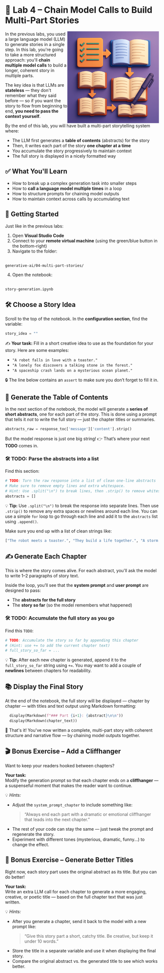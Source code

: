 
# 🧩 Lab 4 – Chain Model Calls to Build Multi-Part Stories

<img src="../../media/chaining-llms.png" style="width: 300px" align="right">

In the previous labs, you used a large language model (LLM) to generate stories in a single step. In this lab, you're going to take a more structured approach: you'll **chain multiple model calls** to build a longer, coherent story in multiple parts.

The key idea is that LLMs are **stateless** — they don't remember what they said before — so if you want the story to flow from beginning to end, **you need to pass the context yourself**.

By the end of this lab, you will have built a multi-part storytelling system where:
- The LLM first generates a **table of contents** (abstracts) for the story
- Then, it writes each part of the story **one chapter at a time**
- You accumulate the story progressively to maintain context
- The full story is displayed in a nicely formatted way

## ✅ What You'll Learn

- How to break up a complex generation task into smaller steps
- How to **call a language model multiple times** in a loop
- How to structure prompts for chaining model outputs
- How to maintain context across calls by accumulating text

## 🧭 Getting Started

Just like in the previous labs:

1. Open **Visual Studio Code**
2. Connect to your **remote virtual machine** (using the green/blue button in the bottom-right)
3. Navigate to the folder:

```

generative-ai/04-multi-part-stories/

```

4. Open the notebook:

```

story-generation.ipynb

````

## 🛠️ Choose a Story Idea

Scroll to the top of the notebook. In the **configuration section**, find the variable:

```python
story_idea = ""
````

✍️ **Your task:** Fill in a short creative idea to use as the foundation for your story.
Here are some examples:

* `"A robot falls in love with a toaster."`
* `"A lonely fox discovers a talking stone in the forest."`
* `"A spaceship crash lands on a mysterious ocean planet."`

🔒 The line below contains an `assert` to make sure you don’t forget to fill it in.

## 📖 Generate the Table of Contents

In the next section of the notebook, the model will generate a **series of short abstracts**, one for each part of the story. This is done using a prompt that tells it *not* to write the full story — just the chapter titles or summaries.

```python
abstracts_raw = response_toc['message']['content'].strip()
```

But the model response is just one big string!
👉 That’s where your next **TODO** comes in.

### 🛠️ TODO: Parse the abstracts into a list

Find this section:

```python
# TODO: Turn the raw response into a list of clean one-line abstracts
# Make sure to remove empty lines and extra whitespace.
# Hint: Use .split("\n") to break lines, then .strip() to remove whitespace.
abstracts = []
```

💡 **Tip:** Use `.split("\n")` to break the response into separate lines. Then use `.strip()` to remove any extra spaces or newlines around each line. You can use a simple `for` loop to go through each line and add it to the `abstracts` list using `.append()`.

Make sure you end up with a list of clean strings like:

```python
["The robot meets a toaster.", "They build a life together.", "A storm threatens their home.", ...]
```

## ✍️ Generate Each Chapter

This is where the story comes alive. For each abstract, you'll ask the model to write 1–2 paragraphs of story text.

Inside the loop, you’ll see that the **system prompt** and **user prompt** are designed to pass:

* The **abstracts for the full story**
* The **story so far** (so the model remembers what happened)

### 🛠️ TODO: Accumulate the full story as you go

Find this `TODO`:

```python
# TODO: Accumulate the story so far by appending this chapter
# (Hint: use += to add the current chapter text)
# full_story_so_far = ...
```

💡 **Tip:** After each new chapter is generated, append it to the `full_story_so_far` string using `+=`.
You may want to add a couple of **newlines** between chapters for readability.

## 📚 Display the Final Story

At the end of the notebook, the full story will be displayed — chapter by chapter — with titles and text output using Markdown formatting:

```python
  display(Markdown(f"### Part {i+1}: {abstract}\n\n"))
  display(Markdown(chapter_text))
```

🎉 That's it! You've now written a complete, multi-part story with coherent structure and narrative flow — by chaining model outputs together.

## 🎬 Bonus Exercise – Add a Cliffhanger

Want to keep your readers hooked between chapters?

**Your task:**  
Modify the generation prompt so that each chapter ends on a **cliffhanger** — a suspenseful moment that makes the reader want to continue.

💡 *Hints:*  
- Adjust the `system_prompt_chapter` to include something like:
  > “Always end each part with a dramatic or emotional cliffhanger that leads into the next chapter.”
- The rest of your code can stay the same — just tweak the prompt and regenerate the story.
- Experiment with different tones (mysterious, dramatic, funny...) to change the effect.

## 📝 Bonus Exercise – Generate Better Titles

Right now, each story part uses the original abstract as its title. But you can do better!

**Your task:**  
Write an extra LLM call for each chapter to generate a more engaging, creative, or poetic title — based on the full chapter text that was just written.

💡 *Hints:*  
- After you generate a chapter, send it back to the model with a new prompt like:
  > “Give this story part a short, catchy title. Be creative, but keep it under 10 words.”
- Store the title in a separate variable and use it when displaying the final story.
- Compare the original abstract vs. the generated title to see which works better.

